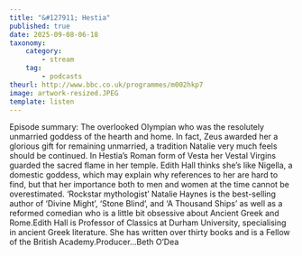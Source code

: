 ```yaml
---
title: "&#127911; Hestia"
published: true
date: 2025-09-08-06-18
taxonomy:
    category:
        - stream
    tag:
        - podcasts
theurl: http://www.bbc.co.uk/programmes/m002hkp7
image: artwork-resized.JPEG
template: listen
---
```


Episode summary: The overlooked Olympian who was the resolutely unmarried goddess of the hearth and home. In fact, Zeus awarded her a glorious gift for remaining unmarried, a tradition Natalie very much feels should be continued. In Hestia&rsquo;s Roman form of Vesta her Vestal Virgins guarded the sacred flame in her temple. Edith Hall thinks she&rsquo;s like Nigella, a domestic goddess, which may explain why references to her are hard to find, but that her importance both to men and women at the time cannot be overestimated. &lsquo;Rockstar mythologist&rsquo; Natalie Haynes is the best-selling author of &lsquo;Divine Might&rsquo;, &lsquo;Stone Blind&rsquo;, and &lsquo;A Thousand Ships&rsquo; as well as a reformed comedian who is a little bit obsessive about Ancient Greek and Rome.Edith Hall is Professor of Classics at Durham University, specialising in ancient Greek literature. She has written over thirty books and is a Fellow of the British Academy.Producer&hellip;Beth O&rsquo;Dea
